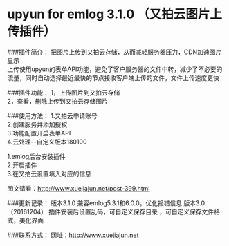upyun for emlog 3.1.0 （又拍云图片上传插件）
===========================================

###插件简介：
把图片上传到又拍云存储，从而减轻服务器压力，CDN加速图片显示   
上传使用upyun的表单API功能，避免了客户服务器的文件中转，减少了不必要的流量，同时自动选择最近最快的节点接收客户端上传的文件，文件上传速度更快

###插件功能：
1，上传图片到又拍云存储   
2，查看，删除上传到又拍云存储图片   


###使用方法：
1.又拍云申请账号   
2.创建服务并添加授权   
3.功能配置开启表单API   
4.云处理--自定义版本180100   
   
   
1.emlog后台安装插件   
2.开启插件   
3.在又拍云设置填入对应的信息   


图文请看：http://www.xuejiajun.net/post-399.html

###更新记录：
版本3.1.0  兼容emlog5.3.1和6.0.0，优化报错信息
版本3.0（20161204） 插件安装后设置乱码，可自定义保存目录 ，可自定义保存文件格式，美化界面 

###联系方式：
网址：http://www.xuejiajun.net
